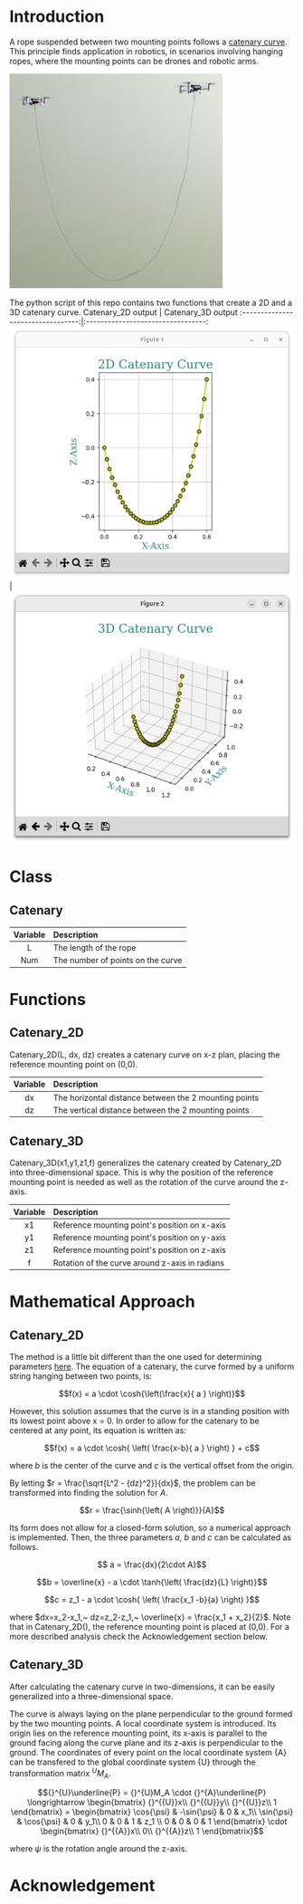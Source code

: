 # Introduction
A rope suspended between two mounting points follows a [catenary curve](https://en.wikipedia.org/wiki/Catenary). This principle finds application in robotics, in scenarios involving hanging ropes, where the mounting points can be drones and robotic arms.

![](Images/HangingRopeFromSwarm.png)

The python script of this repo contains two functions that create a 2D and a 3D catenary curve.
Catenary_2D output | Catenary_3D output
:---------------------------------:|:---------------------------------:
![](Images/Catenary2D_example.png) | ![](Images/Catenary3D_example.png)

# Class
## Catenary
| Variable | Description |
| :---: | :--- |
| L | The length of the rope |
| Num | The number of points on the curve |

# Functions
## Catenary_2D
Catenary_2D(L, dx, dz) creates a catenary curve on x-z plan, placing the reference mounting point on (0,0).

| Variable | Description |
| :---: | :--- |
| dx | The horizontal distance between the 2 mounting points |
| dz | The vertical distance between the 2 mounting points |


## Catenary_3D
Catenary_3D(x1,y1,z1,f) generalizes the catenary created by Catenary_2D into three-dimensional space. This is why the position of the reference mounting point is needed as well as the rotation of the curve around the z-axis.

| Variable | Description |
| :---: | :--- |
| x1 | Reference mounting point's position on x-axis |
| y1 | Reference mounting point's position on y-axis |
| z1 | Reference mounting point's position on z-axis |
| f | Rotation of the curve around z-axis in radians |


# Mathematical Approach
## Catenary_2D
The method is a little bit different than the one used for determining parameters [here](https://en.wikipedia.org/wiki/Catenary#Determining_parameters). The equation of a catenary, the curve formed by a uniform string hanging between two points, is:

$$f(x) =  a  \cdot \cosh{\left(\frac{x}{ a } \right)}$$

However, this solution assumes that the curve is in a standing position with its lowest point above x = 0.
In order to allow for the catenary to be centered at any point, its equation is written as:

$$f(x) =  a  \cdot \cosh{ \left( \frac{x-b}{ a } \right) } + c$$

where $b$ is the center of the curve and $c$ is the vertical offset from the origin.

By letting $r = \frac{\sqrt{L^2 - {dz}^2}}{dx}$, the problem can be transformed into finding the solution for $A$.

$$r = \frac{\sinh{\left( A \right)}}{A}$$

Its form does not allow for a closed-form solution, so a numerical approach is implemented. Then, the three parameters $a$, $b$ and $c$ can be calculated as follows.

$$ a  = \frac{dx}{2\cdot A}$$

$$b = \overline{x} -  a  \cdot \tanh{\left( \frac{dz}{L} \right)}$$

$$c = z_1 -  a  \cdot \cosh{ \left( \frac{x_1 -b}{a} \right) }$$

where $dx=x_2-x_1,~ dz=z_2-z_1,~ \overline{x} = \frac{x_1 + x_2}{2}$. Note that in Catenary_2D(), the reference mounting point is placed at (0,0). 
For a more described analysis check the Acknowledgement section below.


## Catenary_3D
After calculating the catenary curve in two-dimensions, it can be easily generalized into a three-dimensional space. 

The curve is always laying on the plane perpendicular to the ground formed by the two mounting points. A local coordinate system is introduced. Its origin lies on the reference mounting point, its x-axis is parallel to the ground facing along the curve plane and its z-axis is perpendicular to the ground. The coordinates of every point on the local coordinate system {A} can be transfered to the global coordinate system {U} through the transformation matrix ${}^{U}M_A$.


```math
{}^{U}\underline{P} = {}^{U}M_A \cdot {}^{A}\underline{P}
\longrightarrow
\begin{bmatrix}
{}^{{U}}x\\
{}^{{U}}y\\
{}^{{U}}z\\
1
\end{bmatrix}
=
\begin{bmatrix}
\cos{\psi} & -\sin{\psi} & 0 & x_1\\
\sin{\psi} & \cos{\psi} & 0 & y_1\\
0 & 0 & 1 & z_1 \\
0 & 0 & 0 & 1
\end{bmatrix}
\cdot
\begin{bmatrix}
{}^{{A}}x\\
0\\
{}^{{A}}z\\
1
\end{bmatrix}
```
where $\psi$ is the rotation angle around the z-axis.
# Acknowledgement

